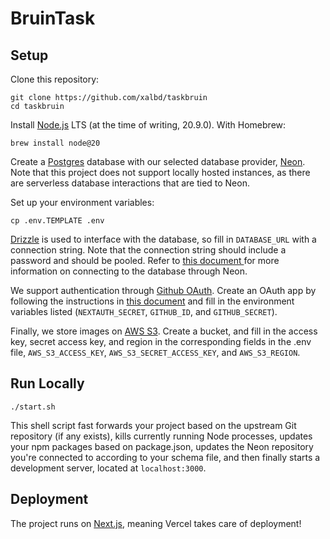# BruinTask

## Setup

Clone this repository:

```
git clone https://github.com/xalbd/taskbruin
cd taskbruin
```

Install [Node.js](https://nodejs.org/en/download) LTS (at the time of writing, 20.9.0). With Homebrew:

```
brew install node@20
```

Create a [Postgres](https://www.postgresql.org/download/) database with our selected database provider, [Neon](https://neon.tech/docs/introduction). Note that this project does not support locally hosted instances, as there are serverless database interactions that are tied to Neon.

Set up your environment variables:

```
cp .env.TEMPLATE .env
```

[Drizzle](https://orm.drizzle.team/docs/overviews) is used to interface with the database, so fill in `DATABASE_URL` with a connection string. Note that the connection string should include a password and should be pooled. Refer to [this document ](/docs/database.md) for more information on connecting to the database through Neon.

We support authentication through [Github OAuth](https://docs.github.com/en/apps/oauth-apps/building-oauth-apps/authorizing-oauth-apps). Create an OAuth app by following the instructions in [this document](/docs/auth.md) and fill in the environment variables listed (`NEXTAUTH_SECRET`, `GITHUB_ID`, and `GITHUB_SECRET`).

Finally, we store images on [AWS S3](https://aws.amazon.com/s3/). Create a bucket, and fill in the access key, secret access key, and region in the corresponding fields in the .env file, `AWS_S3_ACCESS_KEY`, `AWS_S3_SECRET_ACCESS_KEY`, and `AWS_S3_REGION`.

## Run Locally

```
./start.sh
```

This shell script fast forwards your project based on the upstream Git repository (if any exists), kills currently running Node processes, updates your npm packages based on package.json, updates the Neon repository you're connected to according to your schema file, and then finally starts a development server, located at `localhost:3000`.

## Deployment

The project runs on [Next.js](https://nextjs.org/docs), meaning Vercel takes care of deployment!
